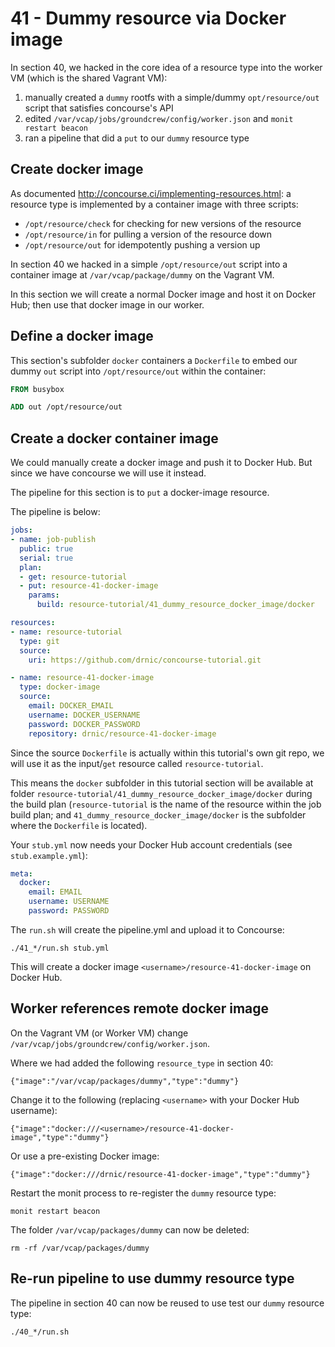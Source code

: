 41 - Dummy resource via Docker image
====================================

In section 40, we hacked in the core idea of a resource type into the worker VM (which is the shared Vagrant VM):

1.	manually created a `dummy` rootfs with a simple/dummy `opt/resource/out` script that satisfies concourse's API
2.	edited `/var/vcap/jobs/groundcrew/config/worker.json` and `monit restart beacon`
3.	ran a pipeline that did a `put` to our `dummy` resource type

Create docker image
-------------------

As documented http://concourse.ci/implementing-resources.html: a resource type is implemented by a container image with three scripts:

-	`/opt/resource/check` for checking for new versions of the resource
-	`/opt/resource/in` for pulling a version of the resource down
-	`/opt/resource/out` for idempotently pushing a version up

In section 40 we hacked in a simple `/opt/resource/out` script into a container image at `/var/vcap/package/dummy` on the Vagrant VM.

In this section we will create a normal Docker image and host it on Docker Hub; then use that docker image in our worker.

Define a docker image
---------------------

This section's subfolder `docker` containers a `Dockerfile` to embed our dummy `out` script into `/opt/resource/out` within the container:

```dockerfile
FROM busybox

ADD out /opt/resource/out
```

Create a docker container image
-------------------------------

We could manually create a docker image and push it to Docker Hub. But since we have concourse we will use it instead.

The pipeline for this section is to `put` a docker-image resource.

The pipeline is below:

```yaml
jobs:
- name: job-publish
  public: true
  serial: true
  plan:
  - get: resource-tutorial
  - put: resource-41-docker-image
    params:
      build: resource-tutorial/41_dummy_resource_docker_image/docker

resources:
- name: resource-tutorial
  type: git
  source:
    uri: https://github.com/drnic/concourse-tutorial.git

- name: resource-41-docker-image
  type: docker-image
  source:
    email: DOCKER_EMAIL
    username: DOCKER_USERNAME
    password: DOCKER_PASSWORD
    repository: drnic/resource-41-docker-image
```

Since the source `Dockerfile` is actually within this tutorial's own git repo, we will use it as the input/`get` resource called `resource-tutorial`.

This means the `docker` subfolder in this tutorial section will be available at folder `resource-tutorial/41_dummy_resource_docker_image/docker` during the build plan (`resource-tutorial` is the name of the resource within the job build plan; and `41_dummy_resource_docker_image/docker` is the subfolder where the `Dockerfile` is located).

Your `stub.yml` now needs your Docker Hub account credentials (see `stub.example.yml`\):

```yaml
meta:
  docker:
    email: EMAIL
    username: USERNAME
    password: PASSWORD
```

The `run.sh` will create the pipeline.yml and upload it to Concourse:

```
./41_*/run.sh stub.yml
```

This will create a docker image `<username>/resource-41-docker-image` on Docker Hub.

Worker references remote docker image
-------------------------------------

On the Vagrant VM (or Worker VM) change `/var/vcap/jobs/groundcrew/config/worker.json`.

Where we had added the following `resource_type` in section 40:

```
{"image":"/var/vcap/packages/dummy","type":"dummy"}
```

Change it to the following (replacing `<username>` with your Docker Hub username):

```
{"image":"docker:///<username>/resource-41-docker-image","type":"dummy"}
```

Or use a pre-existing Docker image:

```
{"image":"docker:///drnic/resource-41-docker-image","type":"dummy"}
```

Restart the monit process to re-register the `dummy` resource type:

```
monit restart beacon
```

The folder `/var/vcap/packages/dummy` can now be deleted:

```
rm -rf /var/vcap/packages/dummy
```

Re-run pipeline to use dummy resource type
------------------------------------------

The pipeline in section 40 can now be reused to use test our `dummy` resource type:

```
./40_*/run.sh
```
